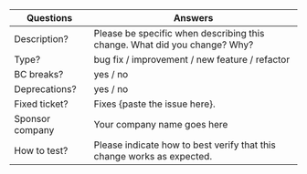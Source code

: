<!-----------------------------------------------------------------------------
Thank you for contributing to the PrestaShop project! 
Please take the time to edit the "Answers" rows below with the necessary information.
Check out our contribution guidelines to find out how to complete it:
https://devdocs.prestashop-project.org/8/contribute/contribution-guidelines/#pull-requests
------------------------------------------------------------------------------>

| Questions         | Answers
| ------------------| -------------------------------------------------------
| Description?      | Please be specific when describing this change. What did you change? Why?
| Type?             | bug fix / improvement / new feature / refactor
| BC breaks?        | yes / no
| Deprecations?     | yes / no
| Fixed ticket?     | Fixes {paste the issue here}.
| Sponsor company   | Your company name goes here
| How to test?      | Please indicate how to best verify that this change works as expected.
